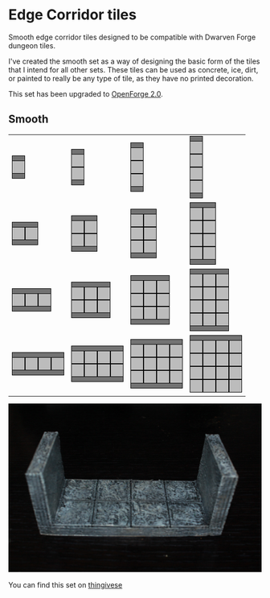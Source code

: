 Edge Corridor tiles
==============

Smooth edge corridor tiles designed to be compatible with Dwarven Forge dungeon tiles.

I've created the smooth set as a way of designing the basic form of the tiles that I intend for all other sets.  These tiles can be used as concrete, ice, dirt, or painted to really be any type of tile, as they have no printed decoration.

This set has been upgraded to [OpenForge 2.0](https://github.com/devonjones/OpenForge).

Smooth
------

<table>
<tr>
  <td><a href="smooth_edge_corridor_1x1.stl"><img src="images/1x1.png"></a></td>
  <td><a href="smooth_edge_corridor_1x2.stl"><img src="images/1x2.png"></a></td>
  <td><a href="smooth_edge_corridor_1x3.stl"><img src="images/1x3.png"></a></td>
  <td><a href="smooth_edge_corridor_1x4.stl"><img src="images/1x4.png"></a></td>
</tr>
<tr>
  <td><a href="smooth_edge_corridor_2x1.stl"><img src="images/2x1.png"></a></td>
  <td><a href="smooth_edge_corridor_2x2.stl"><img src="images/2x2.png"></a></td>
  <td><a href="smooth_edge_corridor_2x3.stl"><img src="images/2x3.png"></a></td>
  <td><a href="smooth_edge_corridor_2x4.stl"><img src="images/2x4.png"></a></td>
</tr>
<tr>
  <td><a href="smooth_edge_corridor_3x1.stl"><img src="images/3x1.png"></a></td>
  <td><a href="smooth_edge_corridor_3x2.stl"><img src="images/3x2.png"></a></td>
  <td><a href="smooth_edge_corridor_3x3.stl"><img src="images/3x3.png"></a></td>
  <td><a href="smooth_edge_corridor_3x4.stl"><img src="images/3x4.png"></a></td>
</tr>
<tr>
  <td><a href="smooth_edge_corridor_4x1.stl"><img src="images/4x1.png"></a></td>
  <td><a href="smooth_edge_corridor_4x2.stl"><img src="images/4x2.png"></a></td>
  <td><a href="smooth_edge_corridor_4x3.stl"><img src="images/4x3.png"></a></td>
  <td><a href="smooth_edge_corridor_4x4.stl"><img src="images/4x4.png"></a></td>
</tr>
</table>

![2x2 corridor](images/IMG_7762.JPG)

You can find this set on [thingivese](http://www.thingiverse.com/thing:234822)

